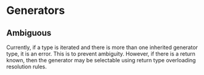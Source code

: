 # Generators

## Ambiguous

Currently, if a type is iterated and there is more than one inherited generator type, it is an error. This is to prevent
ambiguity. However, if there is a return known, then the generator may be selectable using return type overloading
resolution rules.